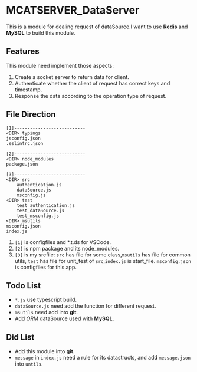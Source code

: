 MCATSERVER_DataServer
===

This is a module for dealing request of dataSource.I want to use **Redis** and **MySQL** to build this module.

## Features

This module need implement those aspects:

1. Create a socket server to return data for client.
2. Authenticate whether the client of request has correct keys and timestamp.
3. Response the data according to the operation type of request.

## File Direction

```
[1]---------------------------
<DIR> typings
jsconfig.json
.eslintrc.json

[2]---------------------------
<DIR> node_modules
package.json

[3]---------------------------
<DIR> src
    authentication.js
    dataSource.js
    msconfig.js
<DIR> test
    test_authentication.js
    test_dataSource.js
    test_msconfig.js
<DIR> msutils
msconfig.json
index.js
```

1. `[1]` is configfiles and *.t.ds for VSCode.
2. `[2]` is npm package and its node_modules.
3. `[3]` is my srcfile: `src` has file for some class,`msutils` has file for common utils, `test` has file for unit_test of `src`,`index.js` is start_file. `msconfig.json` is configfiles for this app.

## Todo List

* `*.js` use typescript build.
* `dataSource.js` need add the function for different request.
* `msutils` need add into **git**.
* Add *ORM* dataSource used with **MySQL**.

## Did List

* Add this module into **git**.
* `message` in `index.js` need a rule for its datastructs, and add `message.json` into `untils`.